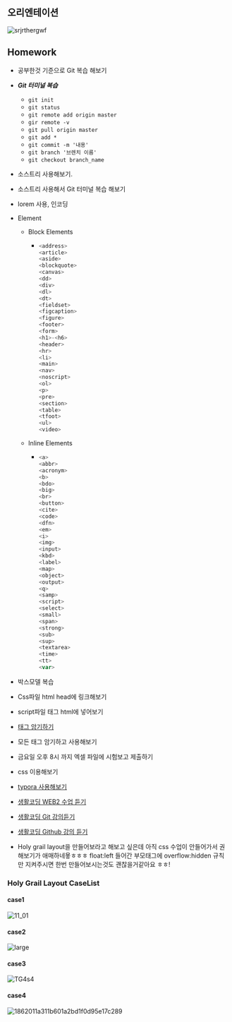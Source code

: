 ##  오리엔테이션

![srjrthergwf](https://user-images.githubusercontent.com/33567964/71759076-1b64bb00-2eeb-11ea-8586-3626bd797b3a.png)


## Homework



+ 공부한것 기준으로 Git 복습 해보기

+ ***Git 터미널 복습***
  + `git init`
  + `git status`
  + `git remote add origin master`
  + `gir remote -v`
  + `git pull origin master`
  + `git add *`
  + `git commit -m '내용'`
  + `git branch '브렌치 이름'`
  + `git checkout branch_name`
  
+ 소스트리 사용해보기.

+ 소스트리 사용해서 Git 터미널 복습 해보기

+ lorem 사용, 인코딩

+ Element

  + Block Elements

    + ```js
      <address>
      <article>
      <aside>
      <blockquote>
      <canvas>
      <dd>
      <div>
      <dl>
      <dt>
      <fieldset>
      <figcaption>
      <figure>
      <footer>
      <form>
      <h1>-<h6>
      <header>
      <hr>
      <li>
      <main>
      <nav>
      <noscript>
      <ol>
      <p>
      <pre>
      <section>
      <table>
      <tfoot>
      <ul>
      <video>
      ```

    

  + Inline Elements

    + ```js
      <a>
      <abbr>
      <acronym>
      <b>
      <bdo>
      <big>
      <br>
      <button>
      <cite>
      <code>
      <dfn>
      <em>
      <i>
      <img>
      <input>
      <kbd>
      <label>
      <map>
      <object>
      <output>
      <q>
      <samp>
      <script>
      <select>
      <small>
      <span>
      <strong>
      <sub>
      <sup>
      <textarea>
      <time>
      <tt>
      <var>
      ```

      

+ 박스모델 복습

+ Css파일 html head에 링크해보기

+ script파일 태그 html에 넣어보기

+ [태그 암기하기](https://www.w3schools.com/tags/tag_doctype.asp)

+ 모든 태그 암기하고 사용해보기

+ 금요일 오후 8시 까지 엑셀 파일에 시험보고 제출하기

+ css 이용해보기

+ [typora  사용해보기](https://www.typora.io/)

+ [생활코딩 WEB2 수업 듣기](https://opentutorials.org/course/3086)

+ [생활코딩 Git 강의듣기](https://opentutorials.org/course/3837)

+ [생활코딩 Github 강의 듣기 ](https://opentutorials.org/course/307/2475)

+ Holy grail layout을 만들어보라고 해보고 싶은데 아직 css 수업이 안들어가서 권해보기가 애매하네욯ㅎㅎㅎ float:left 들어간 부모태그에 overflow:hidden 규칙만 지켜주시면 한번 만들어보시는것도 괜찮을거같아요 ㅎㅎ!



### Holy Grail Layout CaseList

#### case1
![11_01](https://user-images.githubusercontent.com/33567964/71775341-95b43e80-2fc2-11ea-8e5e-3be01682435d.png)




#### case2
![large](https://user-images.githubusercontent.com/33567964/71775324-48d06800-2fc2-11ea-80c0-681497631d7d.png)



#### case3
![TG4s4](https://user-images.githubusercontent.com/33567964/71775332-61408280-2fc2-11ea-9748-753e9d3c1dcb.jpg)


#### case4
![1862011a311b601a2bd1f0d95e17c289](https://user-images.githubusercontent.com/33567964/71775335-7f0de780-2fc2-11ea-8b26-0aa79f701ce1.png)
